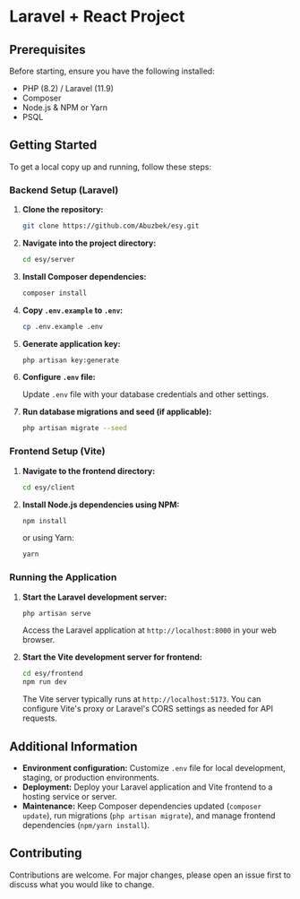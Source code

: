 # Laravel + React Project

## Prerequisites

Before starting, ensure you have the following installed:

- PHP (8.2) / Laravel (11.9)
- Composer 
- Node.js & NPM or Yarn
- PSQL

## Getting Started

To get a local copy up and running, follow these steps:

### Backend Setup (Laravel)

1. **Clone the repository:**

   ```sh
   git clone https://github.com/Abuzbek/esy.git
   ```

2. **Navigate into the project directory:**

   ```sh
   cd esy/server
   ```

3. **Install Composer dependencies:**

   ```sh
   composer install
   ```

4. **Copy `.env.example` to `.env`:**

   ```sh
   cp .env.example .env
   ```

5. **Generate application key:**

   ```sh
   php artisan key:generate
   ```

6. **Configure `.env` file:**

   Update `.env` file with your database credentials and other settings.

7. **Run database migrations and seed (if applicable):**

   ```sh
   php artisan migrate --seed
   ```

### Frontend Setup (Vite)

1. **Navigate to the frontend directory:**

   ```sh
   cd esy/client
   ```

2. **Install Node.js dependencies using NPM:**

   ```sh
   npm install
   ```

   or using Yarn:

   ```sh
   yarn
   ```

### Running the Application

1. **Start the Laravel development server:**

   ```sh
   php artisan serve
   ```

   Access the Laravel application at `http://localhost:8000` in your web browser.

2. **Start the Vite development server for frontend:**

   ```sh
   cd esy/frontend
   npm run dev
   ```

   The Vite server typically runs at `http://localhost:5173`. You can configure Vite's proxy or Laravel's CORS settings as needed for API requests.

## Additional Information

- **Environment configuration:** Customize `.env` file for local development, staging, or production environments.
- **Deployment:** Deploy your Laravel application and Vite frontend to a hosting service or server.
- **Maintenance:** Keep Composer dependencies updated (`composer update`), run migrations (`php artisan migrate`), and manage frontend dependencies (`npm/yarn install`).

## Contributing

Contributions are welcome. For major changes, please open an issue first to discuss what you would like to change.
